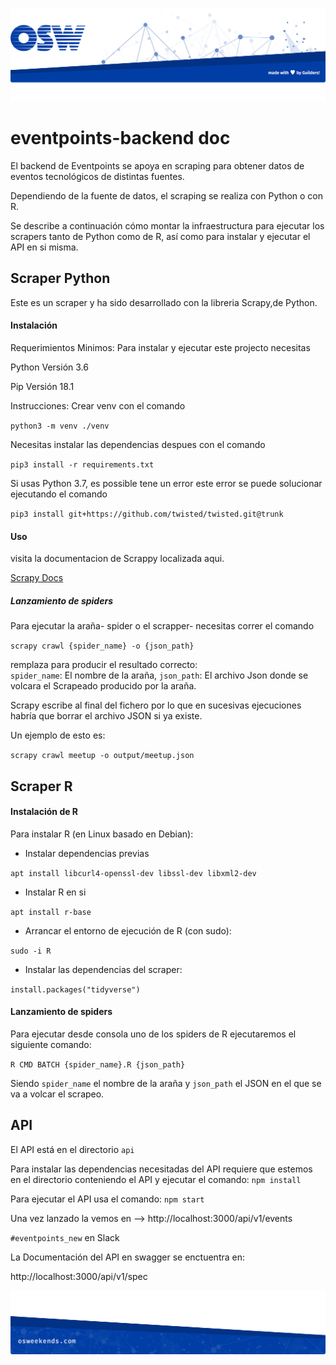 ![header](https://github.com/OSWeekends/agile-project-template/raw/master/other/img/OSW-project-GitHub-template-header.jpg)

# eventpoints-backend doc

El backend de Eventpoints se apoya en scraping para obtener datos de eventos tecnológicos de distintas fuentes.

Dependiendo de la fuente de datos, el scraping se realiza con Python o con R.

Se describe a continuación cómo montar la infraestructura para ejecutar los scrapers tanto de Python como de R, así como para instalar y ejecutar el API en si misma.

## Scraper Python

Este es un scraper y ha sido desarrollado con la  libreria Scrapy,de Python.

#### Instalación
Requerimientos Minimos:
Para  instalar y ejecutar este projecto necesitas

Python Versión 3.6

Pip Versión 18.1

Instrucciones: 
Crear venv con el comando
 
`python3 -m venv ./venv`

Necesitas instalar las  dependencias despues con el comando 

`pip3 install -r requirements.txt`

Si usas Python 3.7,  es possible tene un error este error se puede solucionar ejecutando el comando

`pip3 install git+https://github.com/twisted/twisted.git@trunk`

#### Uso

visita  la  documentacion de Scrappy localizada aqui. 

[Scrapy Docs](https://doc.scrapy.org/en/latest/)

##### Lanzamiento de spiders

Para  ejecutar la  araña- spider o el scrapper-  necesitas correr el comando

`scrapy crawl {spider_name} -o {json_path}`

remplaza para producir el  resultado correcto:  
`spider_name`: El nombre de la araña,
`json_path`: El archivo Json  donde se volcara el Scrapeado producido por la araña.

Scrapy escribe al final del fichero por lo que en sucesivas
ejecuciones habría que borrar el archivo JSON si ya existe.

Un ejemplo de esto es:

`scrapy crawl meetup -o output/meetup.json`

## Scraper R

#### Instalación de R

Para instalar R (en Linux basado en Debian):

* Instalar dependencias previas

`apt install libcurl4-openssl-dev libssl-dev libxml2-dev`

* Instalar R en si

`apt install r-base`

* Arrancar el entorno de ejecución de R (con sudo):

`sudo -i R`

* Instalar las dependencias del scraper:

`install.packages("tidyverse")`

#### Lanzamiento de spiders

Para ejecutar desde consola uno de los spiders de R ejecutaremos el siguiente comando:

`R CMD BATCH {spider_name}.R {json_path}`

Siendo `spider_name` el nombre de la araña y `json_path` el JSON en el que se va a
volcar el scrapeo. 

## API

El API está en el directorio `api`

Para instalar las dependencias necesitadas del API  requiere que estemos en el directorio  conteniendo el API y ejecutar el comando:
`npm install`

Para ejecutar el API usa el comando: 
`npm start`

Una vez lanzado la vemos en --> http://localhost:3000/api/v1/events

`#eventpoints_new` en Slack



La Documentación del API en swagger se enctuentra en:

http://localhost:3000/api/v1/spec

![footer](https://github.com/OSWeekends/agile-project-template/raw/master/other/img/OSW-project-GitHub-template-footer.jpg)
